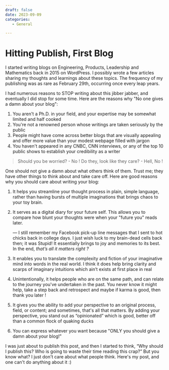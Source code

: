 ```yaml
---
draft: false 
date: 2023-09-09
categories:
   - General

---
```


# Hitting Publish, First Blog
<!-- more -->
I started writing blogs on Engineering, Products, Leadership and Mathematics back in 2015 on WordPress. I possibly wrote a few articles sharing my thoughts and learnings about these topics. The frequency of my publishing was as rare as February 29th, occurring once every leap years.  
  
I had numerous reasons to STOP writing about this jibber jabber, and eventually I did stop for some time. Here are the reasons why "No one gives a damn about your blog":  
  

1. You aren't a Ph.D. in your field, and your expertise may be somewhat limited and half cooked  
2. You're not a renowned person whose writings are taken seriously by the public  
3. People might have come across better blogs that are visually appealing and offer more value than your modest webpage filled with jargon  
4. You haven't appeared in any CNBC, CNN interviews, or any of the top 10 public shows to establish your credibility as a writer

> Should you be worried? - No !  Do they, look like they care? - Hell, No !

One should not give a damn about what others think of them. Trust me; they have other things to think about and take care off. Here are good reasons why you should care about writing your blog:  
  
1. It helps you streamline your thought process in plain, simple language, rather than having bursts of multiple imaginations that brings chaos to your toy brain.  
2. It serves as a digital diary for your future self. This allows you to compare how blunt your thoughts were when your "future you" reads later.   
      
    — I still remember my Facebook pick-up line messages that I sent to hot chicks back in college days. I just wish luck to my brain-dead cells back then; it was Stupid! It essentially brings to joy and memories to its best. In the end, *that’s all it matters right ?*
      
3. It enables you to translate the complexity and fiction of your imaginative mind into words in the real world. I think it does help bring clarity and scarps of imaginary intuitions which ain’t exists at first place in real  
4. Unintentionally, it helps people who are on the same path, and can relate to the journey you've undertaken in the past. You never know it might help, take a step back and retrospect and maybe if karma is good, then  thank you later !  
5. It gives you the ability to add your perspective to an original process, field, or content; and sometimes, that's all that matters. By adding your perspective, you stand out as “opinionated” which is good, better off than a common flock of quaking ducks   
6. You can express whatever you want because "ONLY you should give a damn about your blog!"


I was just about to publish this post, and then I started to think, “Why should I publish this? Who is going to waste their time reading this crap?” But you know what? I just don't care about what people think. Here's my post, and one can't do anything about it :)
